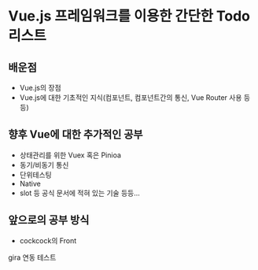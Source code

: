 # Vue.js 프레임워크를 이용한 간단한 Todo 리스트

## 배운점
- Vue.js의 장점
- Vue.js에 대한 기초적인 지식(컴포넌트, 컴포넌트간의 통신, Vue Router 사용 등등)

## 향후 Vue에 대한 추가적인 공부
- 상태관리를 위한 Vuex 혹은 Pinioa
- 동기/비동기 통신
- 단위테스팅
- Native
- slot 등 공식 문서에 적혀 있는 기술 등등...

## 앞으로의 공부 방식
- cockcock의 Front

gira 연동 테스트
